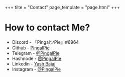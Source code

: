 +++
tilte = "Contact"
page_template = "page.html"
+++

# How to contact Me?

- Discord - 『PingalツPie』#6964
- Github - [PingalPie](https://github.com/pingalpie)
- Telegram - [@PingalPie](https://t.me/pingalpie)
- Hashnode - [@PingalPie](https://pingalpie.hashnode.dev)
- Linkedin - [Yash Bajaj](https://www.linkedin.com/in/yash-bajaj-788368234/)
- Instagram - [@PingalPie](https://Instagram.com/pingalpie)

